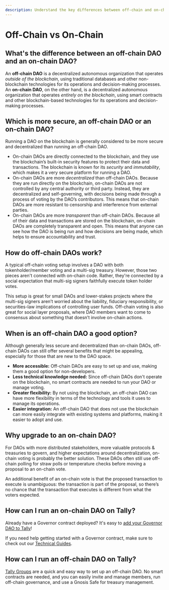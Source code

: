 ```yaml
---
description: Understand the key differences between off-chain and on-chain DAOs.
---
```


# Off-Chain vs On-Chain

## What's the difference between an off-chain DAO and an on-chain DAO? <a href="#difference" id="difference"></a>

An **off-chain DAO** is a decentralized autonomous organization that operates _outside of the blockchain_, using traditional databases and other non-blockchain technologies for its operations and decision-making processes. An **on-chain DAO**, on the other hand, is a decentralized autonomous organization that operates _entirely on the blockchain_, using smart contracts and other blockchain-based technologies for its operations and decision-making processes.

## Which is more secure, an off-chain DAO or an on-chain DAO? <a href="#security" id="security"></a>

Running a DAO on the blockchain is generally considered to be more secure and decentralized than running an off-chain DAO.&#x20;

* On-chain DAOs are directly connected to the blockchain, and they use the blockchain’s built-in security features to protect their data and transactions. The blockchain is known for its _security_ and _immutability_, which makes it a very secure platform for running a DAO.
* On-chain DAOs are more _decentralized_ than off-chain DAOs. Because they are run directly on the blockchain, on-chain DAOs are not controlled by any central authority or third party. Instead, they are decentralized and self-governing, with decisions being made through a process of voting by the DAO’s contributors. This means that on-chain DAOs are more resistant to censorship and interference from external parties.
* On-chain DAOs are more _transparent_ than off-chain DAOs. Because all of their data and transactions are stored on the blockchain, on-chain DAOs are completely transparent and open. This means that anyone can see how the DAO is being run and how decisions are being made, which helps to ensure accountability and trust.

## How do off-chain DAOs work?

A typical off-chain voting setup involves a DAO with both tokenholder/member voting and a multi-sig treasury. However, those two pieces aren't connected with on-chain code. Rather, they're connected by a social expectation that multi-sig signers faithfully execute token holder votes.&#x20;

This setup is great for small DAOs and lower-stakes projects where the multi-sig signers aren’t worried about the liability, fiduciary responsibility, or securities-law implications of controlling user funds. Off-chain voting is also great for social layer proposals, where DAO members want to come to consensus about something that doesn’t involve on-chain actions.

## When is an off-chain DAO a good option? <a href="#whenoffchain" id="whenoffchain"></a>

Although generally less secure and decentralized than on-chain DAOs, off-chain DAOs can still offer several benefits that might be appealing, especially for those that are new to the DAO space.

* **More accessible:** Off-chain DAOs are easy to set up and use, making them a good option for non-developers.
* **Less technical knowledge needed:** Since off-chain DAOs don't operate on the blockchain, no smart contracts are needed to run your DAO or manage voting.
* **Greater flexibility:** By not using the blockchain, an off-chain DAO can have more flexibility in terms of the technology and tools it uses to manage its operations.
* **Easier integration:** An off-chain DAO that does not use the blockchain can more easily integrate with existing systems and platforms, making it easier to adopt and use.

## Why upgrade to an on-chain DAO?

For DAOs with more distributed stakeholders, more valuable protocols & treasuries to govern, and higher expectations around decentralization, on-chain voting is probably the better solution. These DAOs often still use off-chain polling for straw polls or temperature checks before moving a proposal to an on-chain vote.

An additional benefit of an on-chain vote is that the proposed transaction to execute is unambiguous: the transaction is part of the proposal, so there’s no chance that the transaction that executes is different from what the voters expected.

## How can I run an on-chain DAO on Tally? <a href="#onchain" id="onchain"></a>

Already have a Governor contract deployed? It's easy to [add your Governor DAO to Tally](../managing-a-dao/)!

If you need help getting started with a Governor contract, make sure to check out our [Technical Guides](../../user-guides/deploying-daos/).

## How can I run an off-chain DAO on Tally? <a href="#offchain" id="offchain"></a>

[Tally Groups](../managing-a-group/) are a quick and easy way to set up an off-chain DAO. No smart contracts are needed, and you can easily invite and manage members, run off-chain governance, and use a Gnosis Safe for treasury management.
